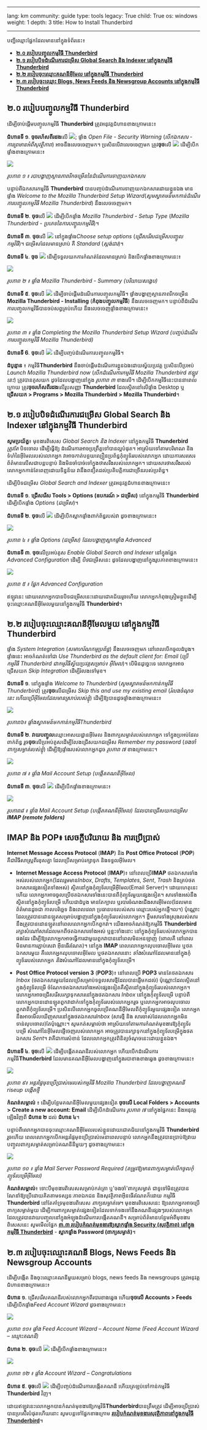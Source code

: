 

---

lang: km
community: guide
type: tools
legacy: True
child: True
os: windows
weight: 1
depth: 3
title: How to Install Thunderbird

---

បញ្ជីឈ្មោះផ្នែកដែលមាននៅក្នុងទំព័រនេះ៖

- [**២.០ របៀបបញ្ចូលកម្មវិធី Thunderbird**](#2.0)
- [**២.១ របៀបបិទដំណើរការជម្រើស Global Search និង Indexer នៅក្នុងកម្មវិធី Thunderbird**](#2.1)
- [**២.២ របៀបចុះឈ្មោះគណនីអ៊ីមែល នៅក្នុងកម្មវិធី Thunderbird**](#2.2)
- [**២.៣ របៀបចុះឈ្មោះ Blogs, News Feeds និង Newsgroup Accounts នៅក្នុងកម្មវិធី Thunderbird**](#2.3)

<a name="2.0"></a>
## ២.០ របៀបបញ្ចូលកម្មវិធី Thunderbird ##

ដើម្បីចាប់ផ្តើមបញ្ចូលកម្មវិធី **Thunderbird** ត្រូវអនុវត្តជំហានខាងក្រោមនេះ៖

**ជំហានទី ១**. **ចុចរហ័សពីរដង**លើ ![](/sbox/screen/thunderbird-en-1/01.png); ផ្ទាំង *Open File - Security Warning* (*បើកឯកសារ - ការព្រមានអំពីសុវត្ថិភាព*) អាចនឹងលេចចេញមក។ ប្រសិនបើវាលេចចេញមក ត្រូវ**ចុច**លើ ![](/sbox/screen/thunderbird-en-1/02.png) ដើម្បីបើកផ្ទាំងខាងក្រោមនេះ៖

![](/sbox/screen/thunderbird-en-1/03.png)

*រូបភាព ១ ៖ របាបង្ហាញស្ថានភាពរីកចម្រើននៃដំណើរការទាញយកឯកសារ*

បន្ទាប់ពីឯកសារកម្មវិធី **Thunderbird** បានបញ្ចប់ដំណើរការទាញយកឯកសារដោយខ្លួនឯង  មានផ្ទាំង *Welcome to the Mozilla Thunderbird Setup Wizard*(*សូមស្វាគមន៍មកកាន់ដំណើរការបញ្ចូលកម្មវិធី Mozilla Thunderbird*) នឹងលេចចេញមក។

**ជំហានទី ២**. **ចុច**លើ ![](/sbox/screen/thunderbird-en-1/04.png) ដើម្បីបើកផ្ទាំង *Mozilla Thunderbird - Setup Type* (*Mozilla Thunderbird - ប្រភេទនៃការបញ្ចូលកម្មវិធី*)។ 

**ជំហានទី ៣**. **ចុច**លើ ![](/sbox/screen/thunderbird-en-1/04.png) នៅក្នុងផ្ទាំង*Choose setup options* (*ជ្រើសរើសជម្រើសបញ្ចូលកម្មវិធី*)។ ជម្រើសដែលមានស្រាប់ គឺ *Standard* (*ស្តង់ដារ*)។

**ជំហានទី ៤**. **ចុច** ![](/sbox/screen/thunderbird-en-1/04.png) ដើម្បីទទួលយកការកំណត់ដែលមានស្រាប់  និងបើកផ្ទាំងខាងក្រោមនេះ៖

![](/sbox/screen/thunderbird-en-1/05.png)

*រូបភាព ២ ៖ ផ្ទាំង Mozilla Thunderbird - Summary (បរិយាយសង្ខេប)*

**ជំហានទី ៥**. **ចុច**លើ ![](/sbox/screen/thunderbird-en-1/06.png) ដើម្បីចាប់ផ្តើមដំណើរការបញ្ចូលកម្មវិធី។ ផ្ទាំងបង្ហាញស្ថានភាពរីកចម្រើន **Mozilla Thunderbird - Installing** (**កំពុងបញ្ចូលកម្មវិធី**) នឹងលេចចេញមក។ បន្ទាប់ពីដំណើរការបញ្ចូលកម្មវិធីបានចប់សព្វគ្រប់ហើយ នឹងលេចចេញផ្ទាំងខាងក្រោមនេះ៖

![](/sbox/screen/thunderbird-en-1/07.png)

*រូបភាព ៣ ៖ ផ្ទាំង Completing the Mozilla Thunderbird Setup Wizard (បញ្ចប់ដំណើរការបញ្ចូលកម្មវិធី Mozilla Thunderbird)*

**ជំហានទី 6**. **ចុច**លើ ![](/sbox/screen/thunderbird-en-1/08.png) ដើម្បីបញ្ចប់ដំណើរការបញ្ចូលកម្មវិធី។

**ដំបូន្មាន** ៖ កម្មវិធី**Thunderbird** នឹងចាប់ផ្តើមដំណើរការខ្លួនឯងដោយស្វ័យប្រវត្ត ប្រសិនបើប្រអប់ *Launch Mozilla Thunderbird now* (*បើកដំណើរការកម្មវិធី Mozilla Thunderbird ឥឡូវនេះ*) ត្រូវបានគូសយក ដូចដែលបង្ហាញនៅក្នុង *រូបភាព ៣* ខាងលើ។ ដើម្បីបើកកម្មវិធីនេះបាននាពេលក្រោយ  ត្រូវ**ចុចរហ័សពីរដង**លើរូបសញ្ញា **Thunderbird** ដែលស្ថិតនៅលើផ្ទាំង Desktop ឬ **ជ្រើសយក > Programs > Mozilla Thunderbird > Mozilla Thunderbird**។

<a name="2.1"></a>
## ២.១ របៀបបិទដំណើរការជម្រើស Global Search និង Indexer នៅក្នុងកម្មវិធី Thunderbird ##

**សូមប្រយ័ត្ន**៖ មុខងារពិសេស *Global Search និង Indexer* នៅក្នុងកម្មវិធី **Thunderbird** *ត្រូវតែ* បិទចោល ដើម្បីធ្វើឱ្យ  ដំណើរការអាចប្រព្រឹត្តទៅបានល្អបំផុត។ អាស្រ័យទៅតាមបរិមាណ និងទំហំនៃអ៊ីមែលរបស់លោកអ្នក  វាអាចកាត់បន្ថយល្បឿនប្រព័ន្ធកុំព្យូទ័ររបស់លោកអ្នក ដោយការសរសេរព័ត៌មានលើសជាបន្តបន្ទាប់ និងមិនចាំបាច់ទៅក្នុងថាសរឹងរបស់លោកអ្នក។ ដោយសារថាសរឹងរបស់លោកអ្នកកាន់តែពេញដោយទិន្នន័យ វានឹងពន្យឺតដល់ប្រតិបត្តិការជាច្រើនរបស់ប្រព័ន្ធ។

ដើម្បីបិទជម្រើស *Global Search and Indexer* ត្រូវអនុវត្តជំហានខាងក្រោមនេះ៖ 

**ជំហានទី ១**. **ជ្រើសរើស Tools > Options (ឧបករណ៍ > ជម្រើស)** នៅក្នុងកម្មវិធី **Thunderbird** ដើម្បីបើកផ្ទាំង *Options* (*ជម្រើស*)។

**ជំហានទី ២**. **ចុច**លើ ![](/sbox/screen/thunderbird-en-1/09.png) ដើម្បីបើកស្លាកផ្ទាំងពាក់ព័ន្ធរបស់វា ដូចខាងក្រោមនេះ៖

![](/sbox/screen/thunderbird-en-1/10.png)

*រូបភាព ៤ ៖ ផ្ទាំង Options (ជម្រើស) ដែលបង្ហាញស្លាកផ្ទាំង Advanced*

**ជំហានទី ៣**. **ចុច**លើប្រអប់គូស *Enable Global Search and Indexer* នៅក្នុងផ្នែក *Advanced Configuration* ដើម្បី *បិទ*ជម្រើសនេះ ដូចដែលបង្ហាញនៅក្នុងរូបភាពខាងក្រោមនេះ៖ 

![](/sbox/screen/thunderbird-en-1/11.png)

*រូបភាព ៥ ៖ ផ្នែក Advanced Configuration*

ឥឡូវនេះ ដោយលោកអ្នកបានបិទជម្រើសនេះដោយជោគជ័យរួចហើយ លោកអ្នកកំពុងត្រៀមខ្លួនដើម្បីចុះឈ្មោះគណនីអ៊ីមែលមួយនៅក្នុងកម្មវិធី **Thunderbird**។

<a name="2.2"></a>
## ២.២ របៀបចុះឈ្មោះគណនីអ៊ីមែលមួយ នៅក្នុងកម្មវិធី Thunderbird ## 

ផ្ទាំង *System Integration* (*សមាហរ័ណកម្មប្រព័ន្ធ*) នឹងលេចចេញមក នៅពេលបើកចូលដំបូង។ ផ្ទាំងនេះ អាចកំណត់ទៅជា *Use Thunderbird as the default client for: Email* (*ប្រើកម្មវិធី Thunderbird ជាកម្មវិធីស្វ័យប្រវត្តសម្រាប់៖ អ៊ីមែល*)។ បើមិនដូច្នេះទេ លោកអ្នកអាចជ្រើសយក *Skip Integration* ដើម្បីរំលងទៅមុខ។

**ជំហានទី ១**. នៅក្នុងផ្ទាំង *Welcome to Thunderbird* (*សូមស្វាគមន៍មកកាន់កម្មវិធី Thunderbird*)  ត្រូវ**ចុច**លើជម្រើស *Skip this and use my existing email* (*រំលងចំណុចនេះ ហើយប្រើអ៊ីមែលដែលមានស្រាប់របស់ខ្ញុំ*) ដើម្បីឱ្យបានដូចផ្ទាំងខាងក្រោមនេះ៖  
 
![](/sbox/screen/thunderbird-en-1/12.png)

*រូបភាព៦៖ ផ្ទាំងស្វាគមន៍មកកាន់កម្មវិធីThunderbird*

**ជំហានទី ២**. **វាយបញ្ចូល**ឈ្មោះអាសយដ្ឋានអ៊ីមែល និងពាក្យសម្ងាត់របស់លោកអ្នក ទៅក្នុងប្រអប់ដែលពាក់ព័ន្ធ រួច**ចុច**លើប្រអប់គូសដើម្បីលែងជ្រើសយកជម្រើស *Remember my password* (*ចងចាំពាក្យសម្ងាត់របស់ខ្ញុំ*) ដើម្បីឱ្យផ្ទាំងរបស់លោកអ្នកដូច *រូបភាព ៧* ខាងក្រោមនេះ។

![](/sbox/screen/thunderbird-en-1/13.png)

*រូបភាព ៧ ៖ ផ្ទាំង Mail Account Setup (បង្កើតគណនីអ៊ីមែល)*


**ជំហានទី ៣**. **ចុច**លើ ![](/sbox/screen/thunderbird-en-1/14.png) ដើម្បីបើកផ្ទាំងខាងក្រោមនេះ៖

![](/sbox/screen/thunderbird-en-1/15.png)

*រូបភាព៨ ៖ ផ្ទាំង Mail Account Setup (បង្កើតគណនីអ៊ីមែល) ដែលបានជ្រើសយកជម្រើស **IMAP (remote folders)***

## IMAP និង POP៖ សេចក្តីបរិយាយ និង ការប្រើប្រាស់ ###

**Internet Message Access Protocol** (**IMAP**) និង **Post Office Protocol** (**POP**) គឺជាវិធីសាស្ត្រពីរខុសគ្នា ដែលប្រើសម្រាប់រក្សាទុក និងទទួលអ៊ីមែល។

- **Internet Message Access Protocol** (**IMAP**)៖ នៅពេលប្រើ**IMAP**   ថតឯកសារទាំងអស់របស់លោកអ្នក(ដែលរួមមាន*Inbox*, *Drafts*, *Templates*, *Sent*, *Trash* និងគ្រប់ថតឯកសារផ្សេងទៀតទាំងអស់) ស្ថិតនៅក្នុងកុំព្យូទ័របម្រើអ៊ីមែល(Email Server)។ ដោយហេតុនេះហើយ លោកអ្នកអាចចូលប្រើថតឯកសារទាំងនេះបានពីកុំព្យូទ័រមួយផ្សេងទៀត។ សារទាំងអស់នឹងស្ថិតនៅក្នុងកុំព្យូទ័របម្រើ ហើយជាដំបូង មានតែក្បាល ឬរបារចំណងជើងសារអ៊ីមែល(ដែលមានព័ត៌មានដូចជា កាលបរិច្ឆេទ និងពេលវេលា ប្រធានបទរបស់សារ ឈ្មោះរបស់អ្នកផ្ញើ។ល។) ប៉ុណ្ណោះ ដែលត្រូវបានដោនឡូតសម្រាប់បង្ហាញនៅក្នុងកុំព្យូទ័ររបស់លោកអ្នក។ ខ្លឹមសារទាំងស្រុងរបស់សារ នឹងត្រូវបានដោនឡូតនៅពេលលោកអ្នកបើកពួកវា។ យើងអាចកំណត់ឱ្យកម្មវិធី **Thunderbird** រក្សាសំណៅសារដែលមកពីថតឯកសារទាំងអស់ ឬខ្លះទាំងនោះ នៅក្នុងកុំព្យូទ័ររបស់លោកអ្នកបានផងដែរ ដើម្បីឱ្យលោកអ្នកអាចធ្វើការជាមួយពួកវាបាននៅពេលមិនអនឡាញ (ពោលគឺ នៅពេលមិនមានការភ្ជាប់សេវា        អ៊ីនធើរណែត)។ នៅក្នុង **IMAP**  ពេលលោកអ្នកលុបចោលអ៊ីមែល ឬថតឯកសារមួយ គឺលោកអ្នកលុបចោលអ៊ីមែល ឬថតឯកសារនោះ *ទាំង*សំណៅដែលមាននៅក្នុងកុំព្យូទ័ររបស់លោកអ្នក *និង*សំណៅដែលមាននៅក្នុងកុំព្យូទ័របម្រើ។

-  **Post Office Protocol version 3** (**POP3**)៖ នៅពេលប្រើ **POP3**  មានតែថតឯកសារ *Inbox* (ថតឯកសារមួយដែលប្រើសម្រាប់ទទួលសារថ្មីដែលបានផ្ញើមកដល់) ប៉ុណ្ណោះដែលស្ថិតនៅក្នុងកុំព្យូទ័របម្រើ  ចំណែកថតឯកសារទាំងអស់ផ្សេងទៀតគឺស្ថិតនៅក្នុងកុំព្យូទ័ររបស់លោកអ្នក។ លោកអ្នកអាចជ្រើសរើសរក្សាទុកសារនៅក្នុងថតឯកសារ *Inbox* នៅក្នុងកុំព្យូទ័របម្រើ បន្ទាប់ពីលោកអ្នកបានដោនឡូតពួកវាដាក់ទៅក្នុងកុំព្យូទ័ររបស់លោកអ្នករួច ឬលោកអ្នកអាចលុបចោលពួកវាពីកុំព្យូទ័របម្រើ។ ប្រសិនបើលោកអ្នកចូលប្រើគណនីអ៊ីមែលពីកុំព្យូទ័រមួយផ្សេងទៀត  លោកអ្នកនឹងអាចមើលឃើញសារនៅក្នុងថតឯកសារ*Inbox* (សារថ្មី និង សារចាស់ដែលលោកអ្នកមិនទាន់លុបចោល)តែប៉ុណ្ណោះ។ សូមកត់សម្គាល់ថា អាស្រ័យទៅតាមការកំណត់មុខងារឱ្យកុំព្យូទ័របម្រើ សំណៅនៃអ៊ីមែលផ្ញើចេញរបស់លោកអ្នក អាចត្រូវបានរក្សាទុកនៅក្នុងកុំព្យូទ័របម្រើក្នុងថតឯកសារ *Sent*។ វាគឺជាការសំខាន់ ដែលលោកអ្នកត្រូវពិនិត្យចំណុចនេះដោយខ្លួនឯង។

**ជំហានទី ៤**. **ចុច**លើ ![](/sbox/screen/thunderbird-en-1/16.png) ដើម្បីបង្កើតគណនីរបស់លោកអ្នក ហើយបើកដំណើរការកម្មវិធី**Thunderbird** ដែលមានគណនីអ៊ីមែលបង្ហាញនៅក្នុងរបាខាងខាងឆ្វេង ដូចខាងក្រោមនេះ៖

![](/sbox/screen/thunderbird-en-1/17.png)

*រូបភាព ៩៖ អន្តរផ្ទៃមុខប្រើប្រាស់មេរបស់កម្មវិធី Mozilla Thunderbird ដែលបង្ហាញគណនី riseup បង្កើតថ្មី*

**កំណត់សម្គាល់** ៖ ដើម្បីបន្ថែមគណនីអ៊ីមែលមួយផ្សេងទៀត  **ចុចលើ Local Folders > Accounts > Create a new account: Email** ដើម្បីបើកដំណើរការ *រូបភាព ៧* នៅក្នុងផ្នែកនេះ និងអនុវត្តឡើងវិញពី **ជំហាន ២** ដល់ **ជំហាន ៤**។

បន្ទាប់ពីលោកអ្នកបានចុះឈ្មោះគណនីអ៊ីមែលរបស់ខ្លួនដោយជោគជ័យនៅក្នុងកម្មវិធី **Thunderbird** រួចហើយ  ពេលលោកអ្នកបើកអន្តរផ្ទៃមុខប្រើប្រាស់មេនាពេលបន្ទាប់ លោកអ្នកនឹងត្រូវបានប្រាប់ឱ្យវាយបញ្ចូលពាក្យសម្ងាត់សម្រាប់គណនីនីមួយៗ ដូចខាងក្រោមនេះ៖

![](/sbox/screen/thunderbird-en-1/20.png)

*រូបភាព ១០ ៖ ផ្ទាំង Mail Server Password Required (តម្រូវឱ្យមានពាក្យសម្ងាត់បើកចូលកុំព្យូទ័របម្រើអ៊ីមែល)*

**កំណត់សម្គាល់**៖ ទោះបីមុខងារពិសេសសម្រាប់កត់ត្រា ឬ'ចងចាំ'ពាក្យសម្ងាត់ ជាទូទៅមិនត្រូវបានណែនាំឱ្យប្រើដោយគិតតាមទស្សនៈភាពឯកជន និងសុវត្ថិភាពអ៊ីនធើរណែតក៏ដោយ  កម្មវិធី **Thunderbird** នៅតែគាំទ្រមុខងារពិសេស *ពាក្យសម្ងាត់មេ*។ មុខងារពិសេសនេះ ឱ្យលោកអ្នកអាចប្រើពាក្យសម្ងាត់មួយ ដើម្បីការពាក្យសម្ងាត់ផ្សេងទៀតដែលទាក់ទងទៅនឹងគណនីផ្សេងៗរបស់លោកអ្នក ដែលត្រូវបានវាយបញ្ចូលនៅក្នុងអំឡុងដំណើរការបង្កើតគណនី។ សម្រាប់ព័ត៌មានបន្ថែមអំពីមុខងារពិសេសនេះ សូមមើលផ្នែក [**៣.៣ របៀបកំណត់មុខងារឱ្យស្លាកផ្ទាំង Security (សុវត្ថិភាព) នៅក្នុងកម្មវិធី Thunderbird**](/km/thunderbird_security#3.3) - **ស្លាកផ្ទាំង Password (ពាក្យសម្ងាត់)**។

<a name="2.3"></a>
## ២.៣ របៀបចុះឈ្មោះគណនី Blogs, News Feeds និង Newsgroup Accounts ##

ដើម្បីបង្កើត និងចុះឈ្មោះគណនីមួយសម្រាប់ blogs, news feeds និង newsgroups ត្រូវអនុវត្តជំហានខាងក្រោមនេះ៖

**ជំហាន ១**. ជ្រើសរើសគណនីរបស់លោកអ្នកពីរបារខាងឆ្វេង ហើយ**ចុចលើ Accounts > Feeds** ដើម្បីបើកផ្ទាំង*Feed Account Wizard* ដូចខាងក្រោមនេះ៖

![](/sbox/screen/thunderbird-en-1/21.png)

*រូបភាព ១១៖ ផ្ទាំង Feed Account Wizard – Account Name (Feed Account Wizard – ឈ្មោះគណនី)*

**ជំហាន ២**. **ចុច**លើ ![](/sbox/screen/thunderbird-en-1/04.png) ដើម្បីបើកផ្ទាំងខាងក្រោមនេះ៖ 

![](/sbox/screen/thunderbird-en-1/22.png)

*រូបភាព ១២ ៖ ផ្ទាំង Account Wizard – Congratulations*

**ជំហាន ៥**. **ចុច**លើ ![](/sbox/screen/thunderbird-en-1/08.png) ដើម្បីបញ្ចប់ដំណើរការបង្កើតគណនី ហើយត្រឡប់ទៅកាន់កម្មវិធី **Thunderbird** វិញ។

ដោយឥឡូវនេះលោកអ្នកបានកំណត់មុខងារឱ្យកម្មវិធី**Thunderbird**បានត្រឹមត្រូវ ដើម្បីអាចប្រើប្រាស់បានប្រសើរបំផុតហើយនោះ សូមបន្តទៅផ្នែកខាងក្រោម [**របៀបកំណត់មុខងារសុវត្ថិភាពនៅក្នុងកម្មវិធី Thunderbird**](/km/thunderbird_security)។


